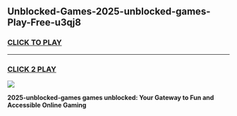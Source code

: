 
## Unblocked-Games-2025-unblocked-games-Play-Free-u3qj8
<h3>
<a href="https://premium76.site?title=2025-unblocked-games&ref=22A">CLICK TO PLAY</a></h3>
<hr>

<h3>
<a href="https://premium76.site?title=2025-unblocked-games&ref=22A">CLICK 2 PLAY</a>
  
</h3>

<a href="https://premium76.site?title=2025-unblocked-games&ref=22A"><img src="https://clearcache.store/games.png"></a>


**2025-unblocked-games games unblocked: Your Gateway to Fun and Accessible Online Gaming**
